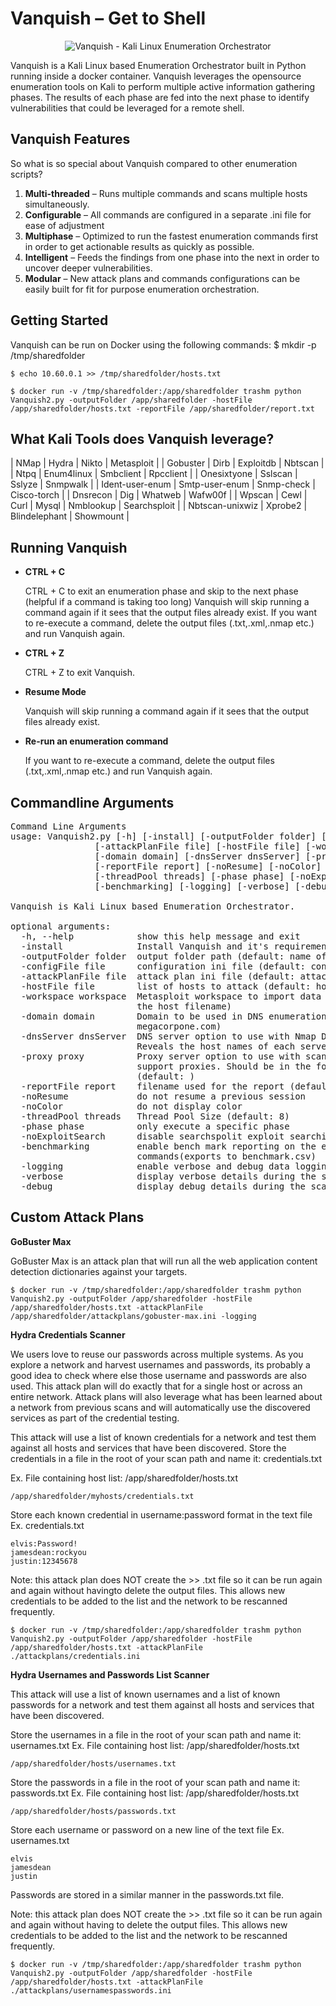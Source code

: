 # Vanquish – Get to Shell

<p align="center">
  <img src="https://raw.githubusercontent.com/frizb/Vanquish/master/Vanquish.png" title="Vanquish - Kali Linux Enumeration Orchestrator"/>
</p>

Vanquish is a Kali Linux based Enumeration Orchestrator built in Python running inside a docker container.  Vanquish leverages the opensource enumeration tools on Kali to perform multiple active information gathering phases. The results of each phase are fed into the next phase to identify vulnerabilities that could be leveraged for a remote shell.  

## Vanquish Features
So what is so special about Vanquish compared to other enumeration scripts?

1.	**Multi-threaded** – Runs multiple commands and scans multiple hosts simultaneously.
2.	**Configurable** – All commands are configured in a separate .ini file for ease of adjustment
3.	**Multiphase** – Optimized to run the fastest enumeration commands first in order to get actionable results as quickly as possible.
4.	**Intelligent** – Feeds the findings from one phase into the next in order to uncover deeper vulnerabilities.
5.	**Modular** – New attack plans and commands configurations can be easily built for fit for purpose enumeration orchestration.

## Getting Started

Vanquish can be run on Docker using the following commands:
    $ mkdir -p /tmp/sharedfolder

    $ echo 10.60.0.1 >> /tmp/sharedfolder/hosts.txt

    $ docker run -v /tmp/sharedfolder:/app/sharedfolder trashm python Vanquish2.py -outputFolder /app/sharedfolder -hostFile /app/sharedfolder/hosts.txt -reportFile /app/sharedfolder/report.txt
    

## What Kali Tools does Vanquish leverage?
| NMap | Hydra | Nikto | Metasploit |
| Gobuster | Dirb | Exploitdb | Nbtscan |
| Ntpq | Enum4linux | Smbclient | Rpcclient |
| Onesixtyone | Sslscan | Sslyze | Snmpwalk |
| Ident-user-enum | Smtp-user-enum | Snmp-check | Cisco-torch |
| Dnsrecon | Dig | Whatweb | Wafw00f |
| Wpscan | Cewl  | Curl | Mysql | Nmblookup | Searchsploit |
| Nbtscan-unixwiz | Xprobe2 | Blindelephant | Showmount |

## Running Vanquish

- **CTRL + C**

    CTRL + C to exit an enumeration phase and skip to the next phase (helpful if a command is taking too long)
    Vanquish will skip running a command again if it sees that the output files already exist.
    If you want to re-execute a command, delete the output files (.txt,.xml,.nmap etc.) and run Vanquish again.

- **CTRL + Z**

    CTRL + Z to exit Vanquish.
    
- **Resume Mode**

    Vanquish will skip running a command again if it sees that the output files already exist.

- **Re-run an enumeration command**

    If you want to re-execute a command, delete the output files (.txt,.xml,.nmap etc.) and run Vanquish again.

## Commandline Arguments
<pre>
Command Line Arguments
usage: Vanquish2.py [-h] [-install] [-outputFolder folder] [-configFile file]
                [-attackPlanFile file] [-hostFile file] [-workspace workspace]
                [-domain domain] [-dnsServer dnsServer] [-proxy proxy]
                [-reportFile report] [-noResume] [-noColor]
                [-threadPool threads] [-phase phase] [-noExploitSearch]
                [-benchmarking] [-logging] [-verbose] [-debug]

Vanquish is Kali Linux based Enumeration Orchestrator.

optional arguments:
  -h, --help            show this help message and exit
  -install              Install Vanquish and it's requirements
  -outputFolder folder  output folder path (default: name of the host file))
  -configFile file      configuration ini file (default: config.ini)
  -attackPlanFile file  attack plan ini file (default: attackplan.ini)
  -hostFile file        list of hosts to attack (default: hosts.txt)
  -workspace workspace  Metasploit workspace to import data into (default: is
                        the host filename)
  -domain domain        Domain to be used in DNS enumeration (default:
                        megacorpone.com)
  -dnsServer dnsServer  DNS server option to use with Nmap DNS enumeration.
                        Reveals the host names of each server (default: )
  -proxy proxy          Proxy server option to use with scanning tools that
                        support proxies. Should be in the format of ip:port
                        (default: )
  -reportFile report    filename used for the report (default: report.txt)
  -noResume             do not resume a previous session
  -noColor              do not display color
  -threadPool threads   Thread Pool Size (default: 8)
  -phase phase          only execute a specific phase
  -noExploitSearch      disable searchspolit exploit searching
  -benchmarking         enable bench mark reporting on the execution time of
                        commands(exports to benchmark.csv)
  -logging              enable verbose and debug data logging to files
  -verbose              display verbose details during the scan
  -debug                display debug details during the scan
</pre>

## Custom Attack Plans

**GoBuster Max**

GoBuster Max is an attack plan that will run all the web application content detection dictionaries against your targets.

    $ docker run -v /tmp/sharedfolder:/app/sharedfolder trashm python Vanquish2.py -outputFolder /app/sharedfolder -hostFile /app/sharedfolder/hosts.txt -attackPlanFile /app/sharedfolder/attackplans/gobuster-max.ini -logging

**Hydra Credentials Scanner**

We users love to reuse our passwords across multiple systems. As you explore a network and harvest usernames and passwords, its probably a good idea to check where else those username and passwords are also used.  This attack plan will do exactly that for a single host or across an entire network. Attack plans will also leverage what has been learned about a network from previous scans and will automatically use the discovered services as part of the credential testing.

This attack will use a list of known credentials for a network and test them against all hosts and services that have been discovered.
Store the credentials in a file in the root of your scan path and name it: credentials.txt

Ex. File containing host list: /app/sharedfolder/hosts.txt
    
    /app/sharedfolder/myhosts/credentials.txt

Store each known credential in username:password format in the text file
Ex. credentials.txt

    elvis:Password!
    jamesdean:rockyou
    justin:12345678

Note: this attack plan does NOT create the >> <output>.txt file so it can be run again and again without havingto delete the output files.  This allows new credentials to be added to the list and the network to be rescanned frequently.

    $ docker run -v /tmp/sharedfolder:/app/sharedfolder trashm python Vanquish2.py -outputFolder /app/sharedfolder -hostFile /app/sharedfolder/hosts.txt -attackPlanFile ./attackplans/credentials.ini
    
**Hydra Usernames and Passwords List Scanner**

This attack will use a list of known usernames and a list of known passwords for a network and test them against all hosts and services that have been discovered.

Store the usernames in a file in the root of your scan path and name it: usernames.txt
Ex. File containing host list: /app/sharedfolder/hosts.txt

    /app/sharedfolder/hosts/usernames.txt
    
Store the passwords in a file in the root of your scan path and name it: passwords.txt
Ex. File containing host list: /app/sharedfolder/hosts.txt
    
    /app/sharedfolder/hosts/passwords.txt
    
Store each username or password on a new line of the text file
Ex. usernames.txt

    elvis
    jamesdean
    justin

Passwords are stored in a similar manner in the passwords.txt file.

Note: this attack plan does NOT create the >> <output>.txt file so it can be run again and again without having to delete the output files.  This allows new credentials to be added to the list and the network to be rescanned frequently.

    $ docker run -v /tmp/sharedfolder:/app/sharedfolder trashm python Vanquish2.py -outputFolder /app/sharedfolder -hostFile /app/sharedfolder/hosts.txt -attackPlanFile ./attackplans/usernamespasswords.ini
